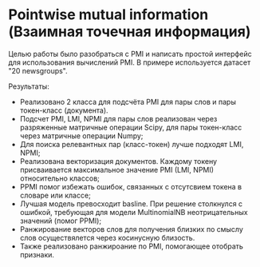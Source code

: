 # Pointwise mutual information (Взаимная точечная информация)

Целью работы было разобраться с PMI и написать простой интерфейс для 
использования вычислений PMI. В примере используется датасет "20 newsgroups".

Результаты:
+ Реализовано 2 класса для подсчёта PMI для пары слов и пары токен-класс (документа).
+ Подсчет PMI, LMI, NPMI для пары слов реализован через разряженные матричные операции Scipy, 
для пары токен-класс через матричные операции Numpy;
+ Для поиска релевантных пар (класс-токен) лучше подходят LMI, NPMI;
+ Реализована векторизация документов. Каждому токену присваивается максимальное значение PMI 
(LMI, NPMI) относительно классов;
+ PPMI помог избежать ошибок, связанных с отсутсвием токена в словаре или классе;
+ Лучшая модель превосходит basline. При решение столкнулся с ошибкой, требующая для модели 
MultinomialNB неотрицательных значений (помог PPMI);
+ Ранжирование векторов слов для получения близких по смыслу слов осуществялется через 
косинусную близость. 
+ Также реализовано ранжироание по PMI, помогающее отобрать признаки.

